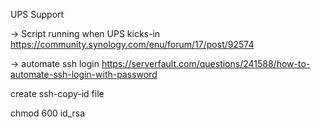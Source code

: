 UPS Support

-> Script running when UPS kicks-in
https://community.synology.com/enu/forum/17/post/92574

-> automate ssh login
https://serverfault.com/questions/241588/how-to-automate-ssh-login-with-password

create ssh-copy-id file

chmod 600 id_rsa
